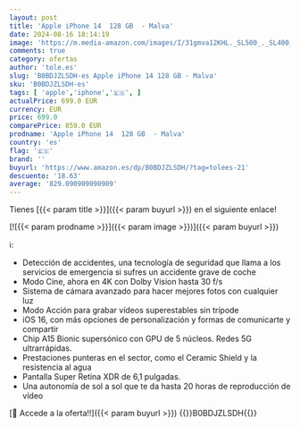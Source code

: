 ```yaml
---
layout: post
title: 'Apple iPhone 14  128 GB  - Malva'
date: 2024-08-16 18:14:19
image: 'https://m.media-amazon.com/images/I/31gmva12KHL._SL500_._SL400_.jpg'
comments: true
category: ofertas
author: 'tole.es'
slug: 'B0BDJZLSDH-es Apple iPhone 14 128 GB - Malva'
sku: 'B0BDJZLSDH-es'
tags: [ 'apple','iphone','🇪🇸', ]
actualPrice: 699.0 EUR
currency: EUR
price: 699.0
comparePrice: 859.0 EUR
prodname: 'Apple iPhone 14  128 GB  - Malva'
country: 'es'
flag: '🇪🇸'
brand: ''
buyurl: 'https://www.amazon.es/dp/B0BDJZLSDH/?tag=tolees-21'
descuento: '18.63'
average: '829.090909090909'
---
```


Tienes [{{< param title >}}]({{< param buyurl >}}) en el siguiente enlace!

[![{{< param prodname >}}]({{< param image >}})]({{< param buyurl >}})

ℹ️:

- Detección de accidentes, una tecnología de seguridad que llama a los servicios de emergencia si sufres un accidente grave de coche
- Modo Cine, ahora en 4K con Dolby Vision hasta 30 f/s
- Sistema de cámara avanzado para hacer mejores fotos con cualquier luz
- Modo Acción para grabar vídeos superestables sin trípode
- iOS 16, con más opciones de personalización y formas de comunicarte y compartir
- Chip A15 Bionic supersónico con GPU de 5 núcleos. Redes 5G ultrarrápidas.
- Prestaciones punteras en el sector, como el Ceramic Shield y la resistencia al agua
- Pantalla Super Retina XDR de 6,1 pulgadas.
- Una autonomía de sol a sol que te da hasta 20 horas de reproducción de vídeo

[🛒 Accede a la oferta!!]({{< param buyurl >}})
{{<world>}}B0BDJZLSDH{{</world>}}

